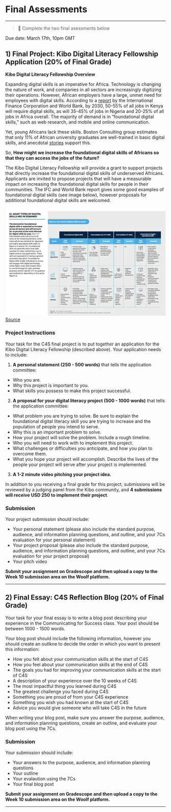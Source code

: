 # Final Assessments

---

> 📝 Complete the two final asessments below

Due date: March 17th, 10pm GMT

## 1) Final Project: Kibo Digital Literacy Fellowship Application (20% of Final Grade)

**Kibo Digital Literacy Fellowship Overview**

Expanding digital skills is an imperative for Africa. Technology is changing the nature of work, and companies in all sectors are increasingly digitizing their operations. However, African employers have a large, unmet need for employees with digital skills. According to a [report](https://www.ifc.org/wps/wcm/connect/b5ad161e-a2e2-4010-86f2-54717e68b239/Demand+for+Digital+Skills+in+Sub-Saharan+Africa_web.pdf?MOD=AJPERES&CVID=nEldzv7) by the International Finance Corporation and World Bank, by 2030, 50-55% of all jobs in Kenya will require digital skills, as will 35-45% of jobs in Nigeria and 20-25% of all jobs in Africa overall. The majority of demand is in “foundational digital skills,” such as web research, and mobile and online communication. 

Yet, young Africans lack these skills. Boston Consulting group estimates that only 11% of African university graduates are well-trained in basic digital skills, and anecdotal [stories](https://twitter.com/ChetoManji/status/1409153757036826628) support this. 

So, **How might we increase the foundational digital skills of Africans so that they can access the jobs of the future?**

The Kibo Digital Literacy Fellowship will provide a grant to support projects that directly increase the foundational digital skills of underserved Africans. Applicants are invited to propose projects that will have a measurable impact on increasing the foundational digital skills for people in their  communities. The IFC and World Bank report gives some good examples of foundational digital skills (see image below), however proposals for additional foundational digital skills are welcomed.

![skills](./Page10.png)
[Source](https://www.ifc.org/wps/wcm/connect/b5ad161e-a2e2-4010-86f2-54717e68b239/Demand+for+Digital+Skills+in+Sub-Saharan+Africa_web.pdf?MOD=AJPERES&CVID=nEldzv7)

### Project Instructions

Your task for the C4S final project is to put together an application for the Kibo Digital Literacy Fellowship (described above). Your application needs to include:

1) **A personal statement (250 - 500 words)** that tells the application committee:
  - Who you are.
  - Why this project is important to you.
  - What skills you possess to make this project successful.

2) **A proposal for your digital literacy project (500 - 1000 words)** that tells the application committee:
  - What problem you are trying to solve. Be sure to explain the foundational digital literacy skill you are trying to increase and the population of people you intend to serve.
  - Why this is an important problem to solve.
  - How your project will solve the problem. Include a rough timeline.
  - Who you will need to work with to implement this project.
  - What challenges or difficulties you anticipate, and how you plan to overcome them.
  - What you hope your project will accomplish. Describe the lives of the people your project will serve after your project is implemented.

3) **A 1-2 minute video pitching your project idea.**

In addition to you receiving a final grade for this project, submissions will be reviewed by a judging panel from the Kibo community, and **4 submissions will receive USD 250 to implement their project**.

### Submission

Your project submission should include:

- Your personal statement (please also include the standard purpose, audience, and information planning questions, and outline, and your 7Cs evaluation for your personal statement)
- Your project proposal (please also include the standard purpose, audience, and information planning questions, and outline, and your 7Cs evaluation for your project proposal)
- Your pitch video

**Submit your assignment on Gradescope and then upload a copy to the Week 10 submission area on the Woolf platform.**

---

## 2) Final Essay: C4S Reflection Blog (20% of Final Grade)

Your task for your final essay is to write a blog post describing your experience in the Communicating for Success class. Your post should be between 1000 - 1500 words.

Your blog post should include the following information, however you should create an outlkne to decide the order in which you want to present this information:

- How you felt about your communication skills at the start of C4S
- How you feel about your communication skills at the end of C4S
- The goals you had for improving your communication skills at the start of C4S
- A description of your experience over the 10 weeks of C4S
- The most impactful thing you learned during C4S
- The greatest challenge you faced during C4S
- Something you are proud of from your C4S experience
- Something you wish you had known at the start of C4S
- Advice you would give someone who will take C4S in the future

When writing your blog post, make sure you answer the purpose, audience, and information planning questions, create an outline, and evaluate your blog post using the 7Cs.

### Submission

Your submission should include:
- Your answers to the purpose, audience, and information planning questions
- Your outline
- Your evalaution using the 7Cs
- Your final blog post

**Submit your assignment on Gradescope and then upload a copy to the Week 10 submission area on the Woolf platform.**

---

